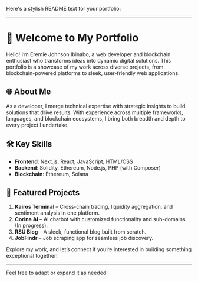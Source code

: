 Here's a stylish README text for your portfolio:

---

# 👋 Welcome to My Portfolio

Hello! I’m Eremie Johnson Ibinabo, a web developer and blockchain enthusiast who transforms ideas into dynamic digital solutions. This portfolio is a showcase of my work across diverse projects, from blockchain-powered platforms to sleek, user-friendly web applications. 

## 🌐 About Me

As a developer, I merge technical expertise with strategic insights to build solutions that drive results. With experience across multiple frameworks, languages, and blockchain ecosystems, I bring both breadth and depth to every project I undertake.

## 🛠️ Key Skills

- **Frontend**: Next.js, React, JavaScript, HTML/CSS
- **Backend**: Solidity, Ethereum, Node.js, PHP (with Composer)
- **Blockchain**: Ethereum, Solana

## 🚀 Featured Projects

1. **Kairos Terminal** – Cross-chain trading, liquidity aggregation, and sentiment analysis in one platform.
2. **Corina AI** – AI chatbot with customized functionality and sub-domains (In progress).
4. **RSU Blog** – A sleek, functional blog built from scratch.
5. **JobFindr** – Job scraping app for seamless job discovery.

Explore my work, and let’s connect if you’re interested in building something exceptional together!

---

Feel free to adapt or expand it as needed!
